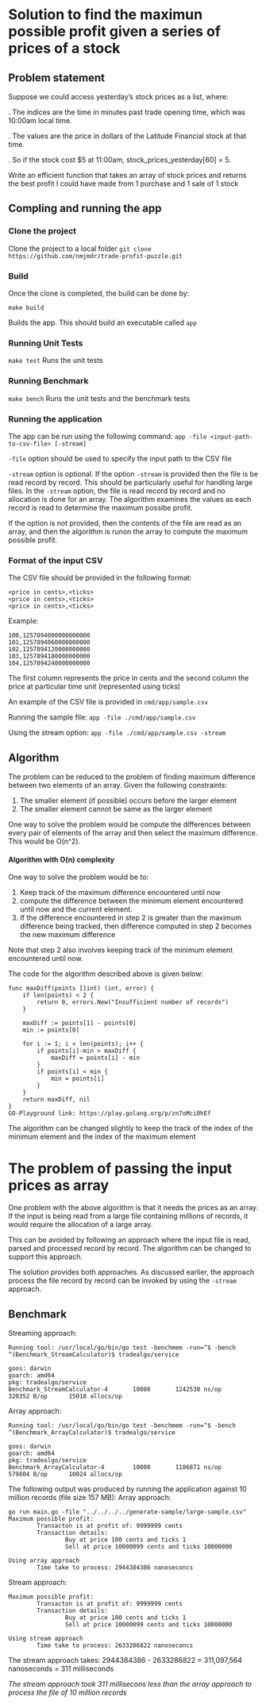 # Solution to find the maximun possible profit given a series of prices of a stock

## Problem statement
Suppose we could access yesterday’s stock prices as a list, where:

. The indices are the time in minutes past trade opening time, which was 10:00am local time.

. The values are the price in dollars of the Latitude Financial stock at that time.

. So if the stock cost $5 at 11:00am, stock_prices_yesterday[60] = 5.

Write an efficient function that takes an array of stock prices and returns the best profit I could have made from 1 purchase and 1 sale of 1 stock

## Compling and running the app

### Clone the project
Clone the project to a local folder
`git clone https://github.com/nmjmdr/trade-profit-puzzle.git`

### Build
Once the clone is completed, the build can be done by:

`make build`

Builds the app. This should build an executable called `app`

### Running Unit Tests
`make test` 
Runs the unit tests

### Running Benchmark
`make bench`
Runs the unit tests and the benchmark tests

### Running the application
The app can be run using the following command:
`app -file <input-path-to-csv-file> [-stream]`

`-file` option should be used to specify the input path to the CSV file

`-stream` option is optional. 
If the option `-stream` is provided then the file is be read record by record. This should be particularly useful for handling large files. 
In the `-stream` option, the file is read record by record and no allocation is done for an array. The algorithm examines the values as each record is read to determine the maximum possibe profit.

If the option is not provided, then the contents of the file are read as an array, and then the algorithm is runon the array to compute the maximum possible profit.

### Format of the input CSV
The CSV file should be provided in the following format:
```
<price in cents>,<ticks>
<price in cents>,<ticks>
<price in cents>,<ticks>
```
Example:
````
100,1257894000000000000
101,1257894060000000000
102,1257894120000000000
103,1257894180000000000
104,1257894240000000000
````
The first column represents the price in cents and the second column the price at particular time unit (represented using ticks)

An example of the CSV file is provided in `cmd/app/sample.csv`

Running the sample file:
`app -file ./cmd/app/sample.csv`

Using the stream option:
`app -file ./cmd/app/sample.csv -stream`


## Algorithm
The problem can be reduced to the problem of finding maximum difference between two elements of an array. Given the following constraints:
1. The smaller element (if possible) occurs before the larger element
2. The smaller element cannot be same as the larger element

One way to solve the problem would be compute the differences between every pair of elements of the array and then select the maximum difference. This would be O(n^2).

#### Algorithm with O(n) complexity

One way to solve the problem would be to:

1. Keep track of the maximum difference encountered until now
2. compute the difference between the minimum element encountered until now and the current element. 
3. If the difference encountered in step 2 is greater than the maximum difference being tracked, then difference computed in step 2 becomes the new maximum difference

Note that step 2 also involves keeping track of the minimum element encountered until now.

The code for the algorithm described above is given below:

```
func maxDiff(points []int) (int, error) {
	if len(points) < 2 {
		return 0, errors.New("Insufficient number of records")
	}

	maxDiff := points[1] - points[0]
	min := points[0]

	for i := 1; i < len(points); i++ {
		if points[i]-min > maxDiff {
			maxDiff = points[i] - min
		}
		if points[i] < min {
			min = points[i]
		}
	}
	return maxDiff, nil
}
GO-Playground link: https://play.golang.org/p/zn7oMci0hEf
```

The algorithm can be changed slightly to keep the track of the index of the minimum element and the index of the maximum element

# The problem of passing the input prices as array
One problem with the above algorithm is that it needs the prices as an array. If the input is being read from a 
large file containing millions of records, it would require the allocation of a large array.

This can be avoided by following an approach where the input file is read, parsed and processed record by record. The algorithm can be changed to support this approach.

The solution provides both approaches. As discussed earlier, the approach process the file record by record can be invoked by using the `-stream` approach.


## Benchmark
Streaming approach:
```
Running tool: /usr/local/go/bin/go test -benchmem -run=^$ -bench ^(Benchmark_StreamCalculator)$ tradealgo/service

goos: darwin
goarch: amd64
pkg: tradealgo/service
Benchmark_StreamCalculator-4   	   10000	   1242530 ns/op	  320352 B/op	   15018 allocs/op
```
Array approach:
```
Running tool: /usr/local/go/bin/go test -benchmem -run=^$ -bench ^(Benchmark_ArrayCalculator)$ tradealgo/service

goos: darwin
goarch: amd64
pkg: tradealgo/service
Benchmark_ArrayCalculator-4   	   10000	   1186871 ns/op	  579804 B/op	   10024 allocs/op
```

The following output was produced by running the application against 10 million records (file size 157 MB):
Array approach:
```
go run main.go -file "../../../../generate-sample/large-sample.csv"
Maximum possible profit:
        Transacton is at profit of: 9999999 cents
        Transaction details:
                Buy at price 100 cents and ticks 1
                Sell at price 10000099 cents and ticks 10000000

Using array approach
        Time take to process: 2944384386 nanoseconcs
```
Stream approach:
```
Maximum possible profit:
        Transacton is at profit of: 9999999 cents
        Transaction details:
                Buy at price 100 cents and ticks 1
                Sell at price 10000099 cents and ticks 10000000

Using stream approach
        Time take to process: 2633286822 nanoseconcs
```

The stream approach takes:
2944384386 - 2633286822 = 311,097,564 nanoseconds = 311 milliseconds 

_The stream approach took 311 millisecons less than the array approach to process the file of 10 million records_